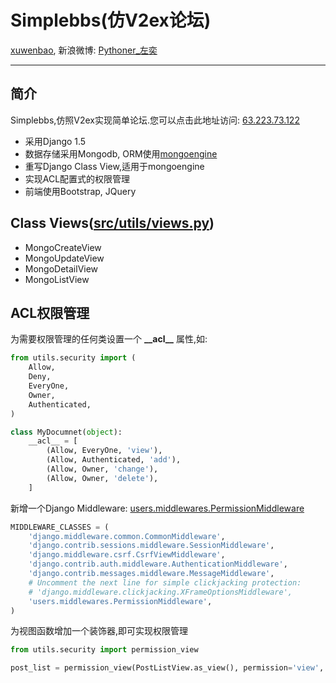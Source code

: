 Simplebbs(仿V2ex论坛)
=========


[xuwenbao](https://github.com/xuwenbao), 新浪微博: [Pythoner_左奕](http://weibo.com/xuwenbao)  
- - -


简介
---------
Simplebbs,仿照V2ex实现简单论坛.您可以点击此地址访问: [63.223.73.122](http://63.223.73.122)  
+ 采用Django 1.5
+ 数据存储采用Mongodb, ORM使用[mongoengine](http://mongoengine.org/)
+ 重写Django Class View,适用于mongoengine
+ 实现ACL配置式的权限管理
+ 前端使用Bootstrap, JQuery


Class Views([src/utils/views.py](./src/utils/views.py))
--------
+ MongoCreateView
+ MongoUpdateView
+ MongoDetailView
+ MongoListView


ACL权限管理
--------

为需要权限管理的任何类设置一个 **\_\_acl\_\_** 属性,如:  
```python
from utils.security import (
    Allow,
    Deny,
    EveryOne,
    Owner,
    Authenticated,
)

class MyDocumnet(object):
    __acl__ = [
        (Allow, EveryOne, 'view'),
        (Allow, Authenticated, 'add'),
        (Allow, Owner, 'change'),
        (Allow, Owner, 'delete'),
    ]
```  
新增一个Django Middleware: [users.middlewares.PermissionMiddleware](./src/users/middlewares.py)  
```python
MIDDLEWARE_CLASSES = (
    'django.middleware.common.CommonMiddleware',
    'django.contrib.sessions.middleware.SessionMiddleware',
    'django.middleware.csrf.CsrfViewMiddleware',
    'django.contrib.auth.middleware.AuthenticationMiddleware',
    'django.contrib.messages.middleware.MessageMiddleware',
    # Uncomment the next line for simple clickjacking protection:
    # 'django.middleware.clickjacking.XFrameOptionsMiddleware',
    'users.middlewares.PermissionMiddleware',
)
```  
  
为视图函数增加一个装饰器,即可实现权限管理  
```python
from utils.security import permission_view

post_list = permission_view(PostListView.as_view(), permission='view', model=Post)
```  